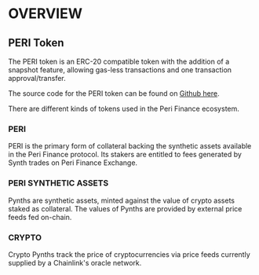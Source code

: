 # OVERVIEW

## PERI Token <a id="tokens"></a>

The PERI token is an ERC-20 compatible token with the addition of a snapshot feature, allowing gas-less transactions and one transaction approval/transfer.

The source code for the PERI token can be found on [Github here](https://github.com/perifinance/peri-finance). 

 There are different kinds of tokens used in the Peri Finance ecosystem.

### PERI

PERI is the primary form of collateral backing the synthetic assets available in the Peri Finance protocol. Its stakers are entitled to fees generated by Synth trades on Peri Finance Exchange.  


### PERI SYNTHETIC ASSETS 

Pynths are synthetic assets, minted against the value of crypto assets staked as collateral. The values of Pynths are provided by external price feeds fed on-chain.

### CRYPTO

Crypto Pynths track the price of cryptocurrencies via price feeds currently supplied by a  Chainlink's oracle network.

